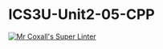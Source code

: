 # ICS3U-Unit2-05-CPP

[![Mr Coxall's Super Linter](https://github.com/maliksalem1/ICS3U-Unit2-05-CPP/workflows/Mr%20Coxall's%20Super%20Linter/badge.svg)](https://github.com/maliksalem1/ICS3U-Unit2-05-CPP/actions/)
